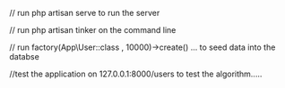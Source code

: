 // run php artisan serve to run the server

// run php artisan tinker on the command line

// run factory(App\User::class , 10000)->create() ... to seed data into the databse


//test the application on 127.0.0.1:8000/users to test the algorithm.....
